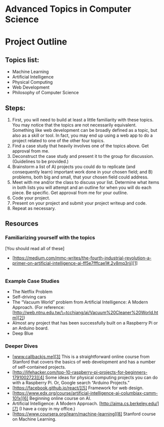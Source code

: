 # Advanced Topics in Computer Science
# Project Outline

## Topics list: 
- Machine Learning
- Artificial Intelligence
- Physical Computing
- Web Development
- Philosophy of Computer Science

## Steps:
1. First, you will need to build at least a little familiarity with these topics. You may notice that the topics are not necessarily equivalent. Something like web development can be broadly defined as a topic, but also as a skill or tool. In fact, you may end up using a web app to do a project related to one of the other four topics. 
2. Find a case study that heavily involves one of the topics above. Get approval from me.
3. Deconstruct the case study and present it to the group for discussion. (Guidelines to be provided.)
4. Brainstorm a list of A) projects you could do to replicate (and consequently learn) important work done in your chosen field; and B) problems, both big and small, that your chosen field could address.
5. Meet with me and/or the class to discuss your list. Determine what items in both lists you will attempt and an outline for when you will do each piece. Be specific. Get approval from me for your outline.
6. Code your project.
7. Present on your project and submit your project writeup and code.
8. Repeat as necessary.

## Resources

### Familiarizing yourself with the topics
[You should read all of these]
- [https://medium.com/mmc-writes/the-fourth-industrial-revolution-a-primer-on-artificial-intelligence-ai-ff5e7fffcae1#.2v8mq3rjj][1]
- 

### Example Case Studies
- The Netflix Problem
- Self-driving cars
- The “Vacuum World” problem from Artificial Intelligence: A Modern Approach. (For reference: [http://web.ntnu.edu.tw/\~tcchiang/ai/Vacuum%20Cleaner%20World.htm][2])
- Almost any project that has been successfully built on a Raspberry Pi or an Arduino board. 
- Deep Blue
### Deeper Dives 
- [www.callbackjs.me][3] This is a straightforward online course from Stanford that covers the basics of web development and has a number of self-contained projects.
- [http://lifehacker.com/top-10-raspberry-pi-projects-for-beginners-1791002723][4] Some ideas for physical computing projects you can do with a Raspberry Pi. Or, Google search “Arduino Projects.”
- [https://facebook.github.io/react/][5] Framework for web design.
- [https://www.edx.org/course/artificial-intelligence-ai-columbiax-csmm-101x][6] Beginning online course on AI.
- Artificial Intelligence: A Modern Approach. [http://aima.cs.berkeley.edu/][7] (I have a copy in my office.)
- [https://www.coursera.org/learn/machine-learning][8] Stanford course on Machine Learning.







[1]:	https://medium.com/mmc-writes/the-fourth-industrial-revolution-a-primer-on-artificial-intelligence-ai-ff5e7fffcae1#.2v8mq3rjj
[2]:	http://web.ntnu.edu.tw/~tcchiang/ai/Vacuum%20Cleaner%20World.htm
[3]:	%20www.callbackjs.me
[4]:	http://lifehacker.com/top-10-raspberry-pi-projects-for-beginners-1791002723
[5]:	https://facebook.github.io/react/
[6]:	https://www.edx.org/course/artificial-intelligence-ai-columbiax-csmm-101x
[7]:	http://aima.cs.berkeley.edu/
[8]:	https://www.coursera.org/learn/machine-learning
